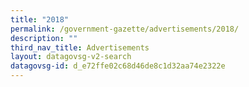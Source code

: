 ```yaml
---
title: "2018"
permalink: /government-gazette/advertisements/2018/
description: ""
third_nav_title: Advertisements
layout: datagovsg-v2-search
datagovsg-id: d_e72ffe02c68d46de8c1d32aa74e2322e
---
```

